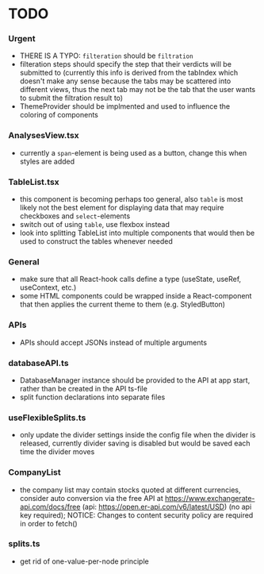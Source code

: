 # TODO

### Urgent
- THERE IS A TYPO: `filteration` should be `filtration`
- filteration steps should specify the step that their verdicts will be submitted to (currently this info is derived from the tabIndex which doesn't make any sense because the tabs may be scattered into different views, thus the next tab may not be the tab that the user wants to submit the filtration result to)
- ThemeProvider should be implmented and used to influence the coloring of components

### AnalysesView.tsx
- currently a `span`-element is being used as a button, change this when styles are added

### TableList.tsx
- this component is becoming perhaps too general, also `table` is most likely not the best element for displaying data that may require checkboxes and `select`-elements
- switch out of using `table`, use flexbox instead
- look into splitting TableList into multiple components that would then be used to construct the tables whenever needed

### General
- make sure that all React-hook calls define a type (useState, useRef, useContext, etc.)
- some HTML components could be wrapped inside a React-component that then applies the current theme to them (e.g. StyledButton)

### APIs
- APIs should accept JSONs instead of multiple arguments

### databaseAPI.ts
- DatabaseManager instance should be provided to the API at app start, rather than be created in the API ts-file
- split function declarations into separate files

### useFlexibleSplits.ts
- only update the divider settings inside the config file when the divider is released, currently divider saving is disabled but would be saved each time the divider moves

### CompanyList
- the company list may contain stocks quoted at different currencies, consider auto conversion via the free API at https://www.exchangerate-api.com/docs/free (api: https://open.er-api.com/v6/latest/USD) (no api key required); NOTICE: Changes to content security policy are required in order to fetch()

### splits.ts
- get rid of one-value-per-node principle
